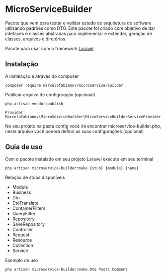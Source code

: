 # MicroServiceBuilder

Pacote que vem para testar e validar estudo de arquitetura de software utilizando padrões como DTO.
Este pacote foi criado com objetivo de dar intefaces e classes abstradas para implementar e extender, geração de classes, arquivos e diretórios.

Pacote para usar com o framework [Laravel](https://laravel.com/)

## Instalação

A instalação é através do composer

```
composer require marcelofabianov/microservice-builder
```

Publicar arquivo de configuração (opcional)

```
php artisan vendor:publish

Provider: Marcelofabianov\MicroServiceBuilder\MicroServiceBuilderServiceProvider
```

No seu projeto na pasta config você irá encontrar microservice-builder.php, neste arquivo você poderá definir as suas configurações (opcional)

## Guia de uso

Com o pacote instalado em seu projeto Laravel execute em seu terminal

```
php artisan microservice-builder:make {stub} {module} {name}
```

Relação de stubs disponíveis

- Module
- Business
- Dto
- DtoTranslate
- ContainerFilters
- QueryFilter
- Repository
- SaveRepository
- Controller
- Request
- Resource
- Collection
- Service

Exemplo de uso

```
php artisan microservice-builder:make Dto Posts Comment
```
